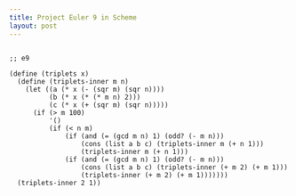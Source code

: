 ```yaml
---
title: Project Euler 9 in Scheme
layout: post
---
```


<pre><code>
;; e9

(define (triplets x)
  (define (triplets-inner m n)
    (let ((a (* x (- (sqr m) (sqr n))))
          (b (* x (* (* m n) 2)))
          (c (* x (+ (sqr m) (sqr n)))))
      (if (> m 100)
          '()
          (if (< n m)
              (if (and (= (gcd m n) 1) (odd? (- m n)))
                  (cons (list a b c) (triplets-inner m (+ n 1)))
                  (triplets-inner m (+ n 1)))
              (if (and (= (gcd m n) 1) (odd? (- m n)))
                  (cons (list a b c) (triplets-inner (+ m 2) (+ m 1)))
                  (triplets-inner (+ m 2) (+ m 1)))))))
  (triplets-inner 2 1))
</code></pre>
